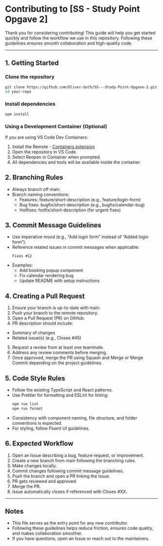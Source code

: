 # Contributing to [SS - Study Point Opgave 2]

Thank you for considering contributing! This guide will help you get started quickly and follow the workflow we use in this repository. Following these guidelines ensures smooth collaboration and high-quality code.

---

## 1. Getting Started

### Clone the repository
  ```bash
  git clone https://github.com/Oliver-Goth/SS---Study-Point-Opgave-2.git
  cd your-repo
  ```
### Install dependencies
  ```bash
  npm install
  ```

### Using a Development Container (Optional)

If you are using VS Code Dev Containers:

1. Install the Remote - [Containers extension](https://code.visualstudio.com/docs/remote/containers)
2. Open the repository in VS Code.
3. Select Reopen in Container when prompted.
4. All dependencies and tools will be available inside the container.

## 2. Branching Rules
- Always branch off main.
- Branch naming conventions:
  - Features: feature/short-description (e.g., feature/login-form)
  - Bug fixes: bugfix/short-description (e.g., bugfix/calendar-bug)
  - Hotfixes: hotfix/short-description (for urgent fixes)

## 3. Commit Message Guidelines
- Use imperative mood (e.g., “Add login form” instead of “Added login form”).
- Reference related issues in commit messages when applicable:
  ```nginx
  Fixes #12
  ```
- Examples:
  - Add booking popup component
  - Fix calendar rendering bug
  - Update README with setup instructions

## 4. Creating a Pull Request
1. Ensure your branch is up-to-date with main.
2. Push your branch to the remote repository.
3. Open a Pull Request (PR) on GitHub.
4. PR description should include:
  - Summary of changes
  - Related issue(s) (e.g., Closes #45)
5. Request a review from at least one teammate.
6. Address any review comments before merging.
7. Once approved, merge the PR using Squash and Merge or Merge Commit depending on the project guidelines.

## 5. Code Style Rules
- Follow the existing TypeScript and React patterns.
- Use Prettier for formatting and ESLint for linting:
  ```bash
  npm run lint
  npm run format
  ```
- Consistency with component naming, file structure, and folder conventions is expected.
- For styling, follow Fluent UI guidelines.

## 6. Expected Workflow
1. Open an Issue describing a bug, feature request, or improvement.
2. Create a new branch from main following the branching rules.
3. Make changes locally.
4. Commit changes following commit message guidelines.
5. Push the branch and open a PR linking the Issue.
6. PR gets reviewed and approved.
7. Merge the PR.
8. Issue automatically closes if referenced with Closes #XX.

---

## Notes
- This file serves as the entry point for any new contributor.
- Following these guidelines helps reduce friction, ensures code quality, and makes collaboration smoother.
- If you have questions, open an Issue or reach out to the maintainers.
